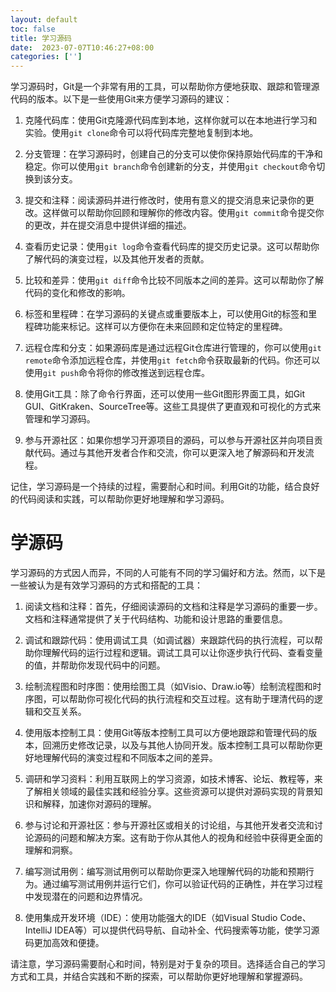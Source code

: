 ```yaml
---
layout: default
toc: false
title: 学习源码
date:  2023-07-07T10:46:27+08:00
categories: ['']
---
```


学习源码时，Git是一个非常有用的工具，可以帮助你方便地获取、跟踪和管理源代码的版本。以下是一些使用Git来方便学习源码的建议：


1. 克隆代码库：使用Git克隆源代码库到本地，这样你就可以在本地进行学习和实验。使用`git clone`命令可以将代码库完整地复制到本地。

2. 分支管理：在学习源码时，创建自己的分支可以使你保持原始代码库的干净和稳定。你可以使用`git branch`命令创建新的分支，并使用`git checkout`命令切换到该分支。

3. 提交和注释：阅读源码并进行修改时，使用有意义的提交消息来记录你的更改。这样做可以帮助你回顾和理解你的修改内容。使用`git commit`命令提交你的更改，并在提交消息中提供详细的描述。

4. 查看历史记录：使用`git log`命令查看代码库的提交历史记录。这可以帮助你了解代码的演变过程，以及其他开发者的贡献。

5. 比较和差异：使用`git diff`命令比较不同版本之间的差异。这可以帮助你了解代码的变化和修改的影响。

6. 标签和里程碑：在学习源码的关键点或重要版本上，可以使用Git的标签和里程碑功能来标记。这样可以方便你在未来回顾和定位特定的里程碑。

7. 远程仓库和分支：如果源码库是通过远程Git仓库进行管理的，你可以使用`git remote`命令添加远程仓库，并使用`git fetch`命令获取最新的代码。你还可以使用`git push`命令将你的修改推送到远程仓库。

8. 使用Git工具：除了命令行界面，还可以使用一些Git图形界面工具，如Git GUI、GitKraken、SourceTree等。这些工具提供了更直观和可视化的方式来管理和学习源码。

9. 参与开源社区：如果你想学习开源项目的源码，可以参与开源社区并向项目贡献代码。通过与其他开发者合作和交流，你可以更深入地了解源码和开发流程。

记住，学习源码是一个持续的过程，需要耐心和时间。利用Git的功能，结合良好的代码阅读和实践，可以帮助你更好地理解和学习源码。

# 学源码

学习源码的方式因人而异，不同的人可能有不同的学习偏好和方法。然而，以下是一些被认为是有效学习源码的方式和搭配的工具：

1. 阅读文档和注释：首先，仔细阅读源码的文档和注释是学习源码的重要一步。文档和注释通常提供了关于代码结构、功能和设计思路的重要信息。

2. 调试和跟踪代码：使用调试工具（如调试器）来跟踪代码的执行流程，可以帮助你理解代码的运行过程和逻辑。调试工具可以让你逐步执行代码、查看变量的值，并帮助你发现代码中的问题。

3. 绘制流程图和时序图：使用绘图工具（如Visio、Draw.io等）绘制流程图和时序图，可以帮助你可视化代码的执行流程和交互过程。这有助于理清代码的逻辑和交互关系。

4. 使用版本控制工具：使用Git等版本控制工具可以方便地跟踪和管理代码的版本，回溯历史修改记录，以及与其他人协同开发。版本控制工具可以帮助你更好地理解代码的演变过程和不同版本之间的差异。

5. 调研和学习资料：利用互联网上的学习资源，如技术博客、论坛、教程等，来了解相关领域的最佳实践和经验分享。这些资源可以提供对源码实现的背景知识和解释，加速你对源码的理解。

6. 参与讨论和开源社区：参与开源社区或相关的讨论组，与其他开发者交流和讨论源码的问题和解决方案。这有助于你从其他人的视角和经验中获得更全面的理解和洞察。

7. 编写测试用例：编写测试用例可以帮助你更深入地理解代码的功能和预期行为。通过编写测试用例并运行它们，你可以验证代码的正确性，并在学习过程中发现潜在的问题和边界情况。

8. 使用集成开发环境（IDE）：使用功能强大的IDE（如Visual Studio Code、IntelliJ IDEA等）可以提供代码导航、自动补全、代码搜索等功能，使学习源码更加高效和便捷。

请注意，学习源码需要耐心和时间，特别是对于复杂的项目。选择适合自己的学习方式和工具，并结合实践和不断的探索，可以帮助你更好地理解和掌握源码。